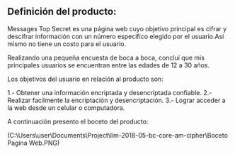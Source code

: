 Definición del producto:
-----------------------
Messages Top Secret es una página web cuyo objetivo principal es cifrar y descifrar información con un número especifico elegido por el usuario.Asi mismo no tiene un costo para el usuario.

Realizando una pequeña encuesta de boca a boca, concluí que mis principales usuarios se encuentran entre las edades de 12 a 30 años.

Los objetivos del usuario en relación al producto son: 

1.- Obtener una información encriptada y desencriptada confiable.
2.- Realizar facilmente la encriptación y desencriptación.
3.- Lograr acceder a la web desde un celular o computadora.

A continuación presento el boceto del producto:

(C:\Users\user\Documents\Project\lim-2018-05-bc-core-am-cipher\Boceto Pagina Web.PNG)

